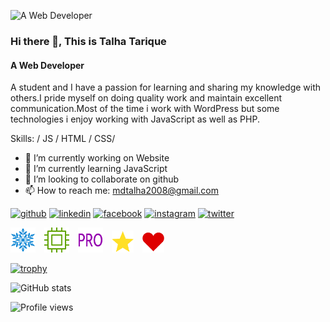 ![A Web Developer](https://scontent.fdac14-1.fna.fbcdn.net/v/t1.6435-9/83085948_2445955309054075_2902826974978244608_n.jpg?_nc_cat=111&ccb=1-5&_nc_sid=e3f864&_nc_eui2=AeGXuz_qbZWt0MLfF2OIVk1RcsqBuz2D6gxyyoG7PYPqDD0FUzk9VjWS1x0S_Pd6wk0zvKbzajIgTcFIUXVA8UBb&_nc_ohc=KD-hr0SxkuEAX-scIu_&_nc_ht=scontent.fdac14-1.fna&oh=4cbed8c17a79f792dc33e42081e98099&oe=61C1EEF4)


### Hi there 👋, This is Talha Tarique
#### A Web Developer

A student and I have a passion for learning and sharing my knowledge with others.I pride myself on doing quality work and maintain excellent communication.Most of the time i work with WordPress but some technologies i enjoy working with JavaScript as well as PHP.

Skills:  / JS / HTML / CSS/

- 🔭 I’m currently working on Website 
- 🌱 I’m currently learning JavaScript 
- 👯 I’m looking to collaborate on github 
- 📫 How to reach me: mdtalha2008@gmail.com 


[<img src='https://cdn.jsdelivr.net/npm/simple-icons@3.0.1/icons/github.svg' alt='github' height='40'>](https://github.com/TalhaT298)  [<img src='https://cdn.jsdelivr.net/npm/simple-icons@3.0.1/icons/linkedin.svg' alt='linkedin' height='40'>](https://www.linkedin.com/in/talha-tarique-25908620b/)  [<img src='https://cdn.jsdelivr.net/npm/simple-icons@3.0.1/icons/facebook.svg' alt='facebook' height='40'>](https://www.facebook.com/talha.tarique.5)  [<img src='https://cdn.jsdelivr.net/npm/simple-icons@3.0.1/icons/instagram.svg' alt='instagram' height='40'>](https://www.instagram.com/talha_tarique77/)  [<img src='https://cdn.jsdelivr.net/npm/simple-icons@3.0.1/icons/twitter.svg' alt='twitter' height='40'>](https://twitter.com/TalhaTarique1)  

<a href='https://archiveprogram.github.com/'><img src='https://raw.githubusercontent.com/acervenky/animated-github-badges/master/assets/acbadge.gif' width='40' height='40'></a> <a href='https://docs.github.com/en/developers'><img src='https://raw.githubusercontent.com/acervenky/animated-github-badges/master/assets/devbadge.gif' width='40' height='40'></a> <a href='https://github.com/pricing'><img src='https://raw.githubusercontent.com/acervenky/animated-github-badges/master/assets/pro.gif' width='40' height='40'></a> <a href='https://stars.github.com/'><img src='https://raw.githubusercontent.com/acervenky/animated-github-badges/master/assets/starbadge.gif' width='35' height='35'></a> <a href='https://docs.github.com/en/github/supporting-the-open-source-community-with-github-sponsors'><img src='https://raw.githubusercontent.com/acervenky/animated-github-badges/master/assets/sponsorbadge.gif' width='35' height='35'></a> 

[![trophy](https://github-profile-trophy.vercel.app/?username=TalhaT298)](https://github.com/ryo-ma/github-profile-trophy)

![GitHub stats](https://github-readme-stats.vercel.app/api?username=TalhaT298&show_icons=true)  

![Profile views](https://gpvc.arturio.dev/TalhaT298)  
